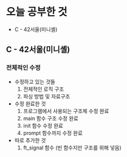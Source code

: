 # 오늘 공부한 것

- C - 42서울(미니셸)

## C - 42서울(미니셸)

### 전체적인 수정

- 수정하고 있는 것들
    1. 전체적인 로직 구조
    2. 파싱 방법 및 자료구조
- 수정 완료한 것
    1. 프로그램에서 사용되는 구조체 수정 완료
    2. main 함수 구조 수정 완료
    3. init 함수 수정 완료
    4. prompt 함수까지 수정 완료
- 따로 추가한 것
    1. ft_signal 함수 (빈 함수지만 구조를 위해 넣음)

